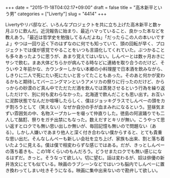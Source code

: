 +++
date = "2015-11-18T04:02:17+09:00"
draft = false
title = "高木新平という男"
categories = ["Liverty"]
slug = "4414"
+++

Livertyやリバ邸など、いろんなプロジェクトを共に立ち上げた高木新平と数ヶ月ぶりに飲んだ。近況報告に始まり、最近ハマっていること、良かった本などを教えあう。「最近は哲学史を勉強してるんだよね」「だったらこの人の本いいですよ」やつは一回り近く下のはずなのに何でも知っていて、頭の回転が早く、プロジェクトでは僕が感覚でやることをいつも言語化してくれていた。ぶつかることも多々あったように思うが、あまり覚えてはいない。しんぺーとは数ヶ月おきにサシで飲む。まあ大体どちらかが病んでる時などに連絡を取り合うのだけど、そういや２年前かな、カウンターしかない本郷の小料理屋で日本酒を飲みながら、しきりに二人で死にたい死にたいと言ってたこともあった。そのあと何かが変わるかもと期待してバーニングマンというアメリカの祭りに行ったのだけど、からっからの砂漠のど真ん中でただただ酒を飲んでは蒸発させるという行為を繰り返しただけで、別に何も変わらなかった。北海道で飲んだことも思い出す。お互いに泥酔状態でなんだか喧嘩したらしく、僕はジョッキグラスでしんぺーの頭をカチ割ろうとして（笑えない）なぜか自分の手が血まみれになるという。翌昼気まずい雰囲気の中、名物スープカレーを啜って仲直りした。徳島の阿波踊りでも二人して酩酊、祭りをガチ出禁にもなった。数えだすとキリが無い。こうやって思い返すとロクでも無い思い出しか無いが、毎回記憶も無いので問題ない（ある）。しかし人嫌いであまり他人と深く付き合わない僕からすると、とても貴重な思い出だ。そんなしんぺーも新しい会社を立ち上げ、家族も出来、割と落ち着いたように見える。僕は僕で相変わらずな感じではある。だが、きっとしんぺーの落ち着きも、この1年くらいのもんだろう。どうせまたロクでも無い感じになるはずだ。きっと。そうなって欲しい。切に望む。話は変わるが、奴は俳優の新井浩文にとても似ている。映画のラブシーンなどではいつも脳内でしんぺーに置き換わってしまい吐きそうになる。映画に集中出来ないので勘弁して欲しい。
